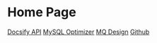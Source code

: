 # Home Page

[Docsify API](admin/README)
[MySQL Optimizer](mysql/README)
[MQ Design](mq/README)
[Github](https://github.com/Alice52/docsify-demo)
